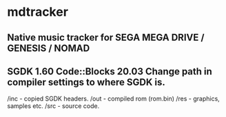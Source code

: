 # mdtracker
 Native music tracker for SEGA MEGA DRIVE / GENESIS / NOMAD
 ---
 SGDK 1.60
 Code::Blocks 20.03
 Change path in compiler settings to where SGDK is.
 ---
 /inc - copied SGDK headers.
 /out - compiled rom (rom.bin)
 /res - graphics, samples etc.
 /src - source code.
